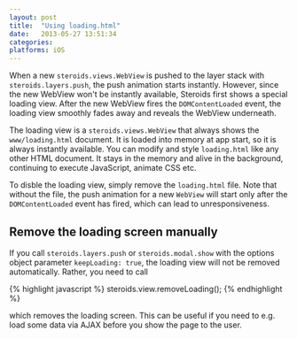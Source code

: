 ```yaml
---
layout: post
title:  "Using loading.html"
date:   2013-05-27 13:51:34
categories: 
platforms: iOS
---
```


When a new `steroids.views.WebView` is pushed to the layer stack with `steroids.layers.push`, the push animation starts instantly. However, since the new WebView won't be instantly available, Steroids first shows a special loading view. After the new WebView fires the `DOMContentLoaded` event, the loading view smoothly fades away and reveals the WebView underneath.

The loading view is a `steroids.views.WebView` that always shows the `www/loading.html` document. It is loaded into memory at app start, so it is always instantly available. You can modify and style `loading.html` like any other HTML document. It stays in the memory and alive in the background, continuing to execute JavaScript, animate CSS etc.

To disble the loading view, simply remove the `loading.html` file. Note that without the file, the push animation for a new `WebView` will start only after the `DOMContentLoaded` event has fired, which can lead to unresponsiveness.

## Remove the loading screen manually

If you call `steroids.layers.push` or `steroids.modal.show` with the options object parameter `keepLoading: true`, the loading view will not be removed automatically. Rather, you need to call

{% highlight javascript %}
steroids.view.removeLoading();
{% endhighlight %}

which removes the loading screen. This can be useful if you need to e.g. load some data via AJAX before you show the page to the user.
